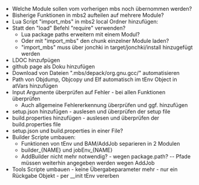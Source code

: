  * Welche Module sollen vom vorherigen mbs noch übernommen werden?
 * Bisherige Funktionen in mbs2 aufteilen auf mehrere Module?
 * Lua Script "import_mbs" in mbs2 local Ordner hinzufügen:
 * Statt den "load" Befehl "require" verwenden? 
   * Lua package paths erweitern mit einem Modul? 
   * Oder mit "import_mbs" den chunk einzelner Module laden?
   *  "import_mbs" muss über jonchki in target/jonchki/install hinzugefügt werden
* LDOC hinzufpügen
* github page als Doku hinzufügen
* Download von Dateien ".mbs/depack/org.gnu.gcc/" automatisieren
* Path von Objdump, Objcopy und Elf automatisch im tEnv Object in atVars hinzufügen
* Input Argumente überprüfen auf Fehler - bei allen Funktionen überprüfen
  * Auch allgemeine Fehlererkennung überprüfen und ggf. hinzufügen
* setup.json hinzufügen - auslesen und überprüfen der setup file
* build.properties hinzufügen - auslesen und überprüfen der build.properties file
* setup.json und build.properties in einer File?
* Builder Scripte umbauen:
  * Funktionen von tEnv und BAM/AddJob separieren in 2 Modulen
  * builder_{NAME} und jobEnv_{NAME}
  * AddBuilder nicht mehr notwendig? - wegen package.path? -- Pfade müssen weiterhin angegeben werden wegen AddJob
* Tools Scripte umbauen - keine Übergabeparameter mehr - nur ein Rückgabe Objekt - per __init tEnv vererben